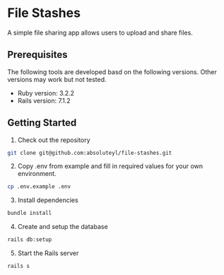 # File Stashes

A simple file sharing app allows users to upload and share files.

## Prerequisites

The following tools are developed basd on the following versions. Other versions may work but not tested.

* Ruby version: 3.2.2
* Rails version: 7.1.2

## Getting Started

1. Check out the repository

  ```bash
  git clone git@github.com:absoluteyl/file-stashes.git
  ```

2. Copy .env from example and fill in required values for your own environment.

  ```bash
  cp .env.example .env
  ```

3. Install dependencies

  ```bash
  bundle install
  ```

4. Create and setup the database

  ```bash
  rails db:setup
  ```

5. Start the Rails server

  ```bash
  rails s
  ```
